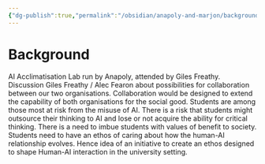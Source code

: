 ```yaml
---
{"dg-publish":true,"permalink":"/obsidian/anapoly-and-marjon/background/","created":"2025-08-11T23:31:29.061+01:00","updated":"2025-08-12T00:05:25.236+01:00"}
---
```


# Background

AI Acclimatisation Lab run by Anapoly, attended by Giles Freathy.
Discussion Giles Freathy / Alec Fearon about possibilities for collaboration between our two organisations.
Collaboration would be designed to extend the capability of both organisations for the social good. 
Students are among those most at risk from the misuse of AI. 
There is a risk that students might outsource their thinking to AI and lose or not acquire the ability for critical thinking. 
There is a need to imbue students with values of benefit to society. 
Students need to have an ethos of caring about how the human-AI relationship evolves.
Hence idea of an initiative to create an ethos designed to shape Human-AI interaction in the university setting. 